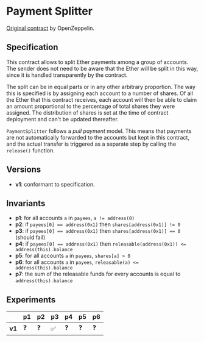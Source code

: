 # Payment Splitter
[Original contract](https://github.com/OpenZeppelin/openzeppelin-contracts/blob/master/contracts/finance/PaymentSplitter.sol) by OpenZeppelin.

## Specification
This contract allows to split Ether payments among a group of accounts. The
sender does not need to be aware that the Ether will be split in this way,
since it is handled transparently by the contract.
 
The split can be in equal parts or in any other arbitrary proportion. The way
this is specified is by assigning each account to a number of shares. Of all
the Ether that this contract receives, each account will then be able to
claim an amount proportional to the percentage of total shares they were
assigned. The distribution of shares is set at the time of contract
deployment and can't be updated thereafter.

`PaymentSplitter` follows a _pull payment_ model. This means that payments
are not automatically forwarded to the accounts but kept in this contract,
and the actual transfer is triggered as a separate step by calling the
`release()` function. 

## Versions
- **v1**: conformant to specification.

## Invariants
- **p1**: for all accounts `a` in `payees`, `a != address(0)`
- **p2**: if `payees[0] == address(0x1)` then `shares[address(0x1)] != 0`
- **p3**: if `payees[0] == address(0x1)` then `shares[address(0x1)] == 0` (should fail)
- **p4**: if `payees[0] == address(0x1)` then `releasable(address(0x1)) <= address(this).balance`
- **p5**: for all accounts `a` in `payees`, `shares[a] > 0`
- **p6**: for all accounts `a` in `payees`, `releasable(a) <= address(this).balance`
- **p7**: the sum of the releasable funds for every accounts is equal to
  `address(this).balance`

## Experiments

|        | **p1**     | **p2**     | **p3**             | **p4**     | **p5**     | **p6**     |
| ------ | ---------- | ---------- | ------------------ | ---------- | ---------- | ---------- |
| **v1** | :question: | :question: | :white_check_mark: | :question: | :question: | :question: |

